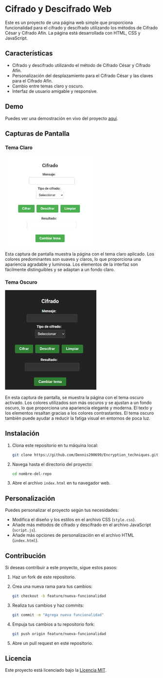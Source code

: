 # Cifrado y Descifrado Web

Este es un proyecto de una página web simple que proporciona funcionalidad para el cifrado y descifrado utilizando los métodos de Cifrado César y Cifrado Afín. La página está desarrollada con HTML, CSS y JavaScript.

## Características

- Cifrado y descifrado utilizando el método de Cifrado César y Cifrado Afín.
- Personalización del desplazamiento para el Cifrado César y las claves para el Cifrado Afín.
- Cambio entre temas claro y oscuro.
- Interfaz de usuario amigable y responsive.

## Demo

Puedes ver una demostración en vivo del proyecto [aquí](https://dennis290699.github.io/Encryption_techniques/).

## Capturas de Pantalla

### Tema Claro

<img src="./assets/theme-light.png" alt="Captura de pantalla - Tema Claro" width="300">

Esta captura de pantalla muestra la página con el tema claro aplicado. Los colores predominantes son suaves y claros, lo que proporciona una apariencia agradable y luminosa. Los elementos de la interfaz son fácilmente distinguibles y se adaptan a un fondo claro. 

### Tema Oscuro

<img src="./assets/theme-dark.png" alt="Captura de pantalla - Tema Oscuro" width="300">

En esta captura de pantalla, se muestra la página con el tema oscuro activado. Los colores utilizados son más oscuros y se ajustan a un fondo oscuro, lo que proporciona una apariencia elegante y moderna. El texto y los elementos resaltan gracias a los colores contrastantes. El tema oscuro también puede ayudar a reducir la fatiga visual en entornos de poca luz.



## Instalación

1. Clona este repositorio en tu máquina local:

   ```bash
   git clone https://github.com/Dennis290699/Encryption_techniques.git
   ```

2. Navega hasta el directorio del proyecto:

   ```bash
   cd nombre-del-repo
   ```

3. Abre el archivo `index.html` en tu navegador web.

## Personalización

Puedes personalizar el proyecto según tus necesidades:

- Modifica el diseño y los estilos en el archivo CSS (`style.css`).
- Añade más métodos de cifrado y descifrado en el archivo JavaScript (`script.js`).
- Añade más opciones de personalización en el archivo HTML (`index.html`).

## Contribución

Si deseas contribuir a este proyecto, sigue estos pasos:

1. Haz un fork de este repositorio.
2. Crea una nueva rama para tus cambios:

   ```bash
   git checkout -b feature/nueva-funcionalidad
   ```

3. Realiza tus cambios y haz commits:

   ```bash
   git commit -m "Agrega nueva funcionalidad"
   ```

4. Empuja tus cambios a tu repositorio fork:

   ```bash
   git push origin feature/nueva-funcionalidad
   ```

5. Abre un pull request en este repositorio.

## Licencia

Este proyecto está licenciado bajo la [Licencia MIT](LICENSE).
